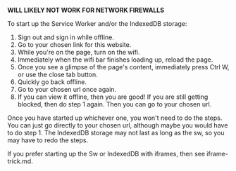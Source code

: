 **WILL LIKELY NOT WORK FOR NETWORK FIREWALLS**

To start up the Service Worker and/or the IndexedDB storage:

1. Sign out and sign in while offline.
2. Go to your chosen link for this website.
3. While you're on the page, turn on the wifi.
4. Immediately when the wifi bar finishes loading up, reload the page.
5. Once you see a glimpse of the page's content, immediately press Ctrl W, or use the close tab button.
6. Quickly go back offline.
7. Go to your chosen url once again.
8. If you can view it offline, then you are good! If you are still getting blocked, then do step 1 again. Then you can go to your chosen url.

Once you have started up whichever one, you won't need to do the steps. You can just go directly to your chosen url, although maybe you would have to do step 1. 
The IndexedDB storage may not last as long as the sw, so you may have to redo the steps. 


If you prefer starting up the Sw or IndexedDB with iframes, then see iframe-trick.md.
